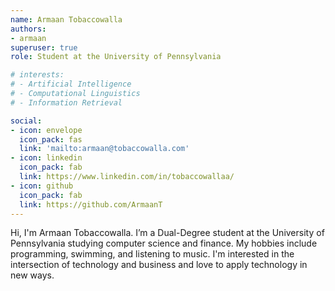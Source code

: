 ```yaml
---
name: Armaan Tobaccowalla
authors:
- armaan
superuser: true
role: Student at the University of Pennsylvania

# interests:
# - Artificial Intelligence
# - Computational Linguistics
# - Information Retrieval

social:
- icon: envelope
  icon_pack: fas
  link: 'mailto:armaan@tobaccowalla.com'
- icon: linkedin
  icon_pack: fab
  link: https://www.linkedin.com/in/tobaccowallaa/
- icon: github
  icon_pack: fab
  link: https://github.com/ArmaanT
---
```


Hi, I'm Armaan Tobaccowalla. I’m a Dual-Degree student at the University of Pennsylvania studying computer science and finance. My hobbies include programming, swimming, and listening to music. I'm interested in the intersection of technology and business and love to apply technology in new ways.
